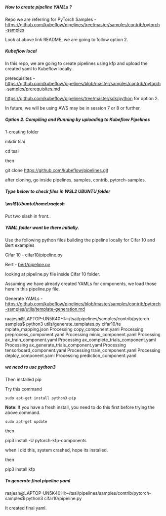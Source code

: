 ##### How to create pipeline YAMLs ?

Repo we are referring for PyTorch Samples - https://github.com/kubeflow/pipelines/tree/master/samples/contrib/pytorch-samples 

Look at above link README, we are going to follow option 2.

##### Kubeflow local

In this repo, we are going to create pipelines using kfp and upload the created yaml to Kubeflow locally.

prerequisites - https://github.com/kubeflow/pipelines/blob/master/samples/contrib/pytorch-samples/prerequisites.md

https://github.com/kubeflow/pipelines/tree/master/sdk/python for option 2.

In future, we will be using AWS may be in session 7 or 8 or further.

##### Option 2. Compiling and Running by uploading to Kubeflow Pipelines

1-creating folder

mkdir tsai

cd tsai

then

git clone https://github.com/kubeflow/pipelines.git

after cloning, go inside pipelines, samples, contrib, pytorch-samples.

##### Type below to check files in WSL2 UBUNTU folder

##### \\wsl$\Ubuntu\home\raajesh

Put two slash in front..

##### YAML folder wont be there initially.

Use the following python files building the pipeline locally for Cifar 10 and Bert examples

Cifar 10 - [cifar10/pipeline.py](https://github.com/kubeflow/pipelines/blob/master/samples/contrib/pytorch-samples/cifar10/pipeline.py)

Bert - [bert/pipeline.py](https://github.com/kubeflow/pipelines/blob/master/samples/contrib/pytorch-samples/bert/pipeline.py)

looking at pipeline.py file inside Cifar 10 folder.

Assuming we have already created YAMLs for components, we load those here in this pipeline.py file.

Generate YAMLs - https://github.com/kubeflow/pipelines/blob/master/samples/contrib/pytorch-samples/utils/template-generation.md

raajesh@LAPTOP-UN5K40HI:~/tsai/pipelines/samples/contrib/pytorch-samples$ python3 utils/generate_templates.py cifar10/te
mplate_mapping.json
Processing copy_component.yaml
Processing preprocess_component.yaml
Processing minio_component.yaml
Processing ax_train_component.yaml
Processing ax_complete_trials_component.yaml
Processing ax_generate_trials_component.yaml
Processing tensorboard_component.yaml
Processing train_component.yaml
Processing deploy_component.yaml
Processing prediction_component.yaml

##### we need to use python3

Then installed pip

Try this command

```
sudo apt-get install python3-pip
```

**Note**: If you have a fresh install, you need to do this first before trying the above command.

```
sudo apt-get update
```

then

pip3 install -U pytorch-kfp-components

when I did this, system crashed, hope its installed.

then

pip3 install kfp

##### To generate final pipeline yaml

raajesh@LAPTOP-UN5K40HI:~/tsai/pipelines/samples/contrib/pytorch-samples$ python3 cifar10/pipeline.py

It created final yaml.